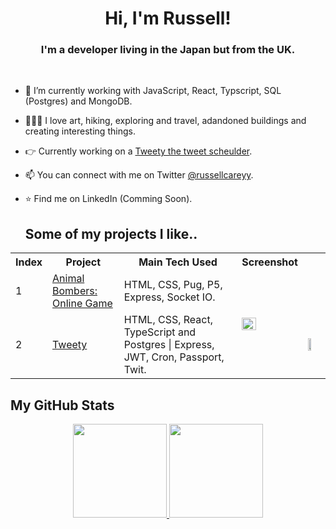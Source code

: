 <h1 align="center">Hi, I'm Russell!</h1>

<h3 align="center">I'm a developer living in the Japan but from the UK.</h3>

<br />

- 🌱 I’m currently working with JavaScript, React, Typscript, SQL (Postgres) and MongoDB.
- 🧘🏻‍♀️ I love art, hiking, exploring and travel, adandoned buildings and creating interesting things.
- 👉 Currently working on a [Tweety the tweet scheulder](https://github.com/RussellCarey/TweetyTwo).
- 📫 You can connect with me on Twitter [@russellcareyy](https://twitter.com/russellcareyy).
- ⭐ Find me on LinkedIn (Comming Soon).

  
   ## Some of my projects I like..
<table style="width:100%; border="0"">
  <tr>
    <th>Index</th>
    <th>Project</th>    
    <th>Main Tech Used</th>
	<th>Screenshot</th>
	  
    
  </tr>
  <tr>
<td>1</td>
    <td><a href="https://github.com/RussellCarey/Animal-Bombers">Animal Bombers: Online Game</a></td>
    <td>HTML, CSS, Pug, P5, Express, Socket IO.</td>
<td rowspan="6"><img src="https://github.com/RussellCarey/Animal-Bombers/blob/37c4d946ceae504d4288dcc98b37cf3dba7d1298/SS1.png" width="50%"/></td>
	
 </tr>
  <tr>
<td>2</td>
    <td><a href="https://github.com/RussellCarey/TweetyTwo">Tweety</a></td>
    <td>HTML, CSS, React, TypeScript and Postgres | Express, JWT, Cron, Passport, Twit.</td>
	 <td rowspan="6"><img src="https://github.com/RussellCarey/Animal-Bombers/blob/37c4d946ceae504d4288dcc98b37cf3dba7d1298/SS1.png" width="50%"/></td>
	</tr>


</table>

    
## My GitHub Stats

<p align="center">
<a href="https://github.com/RussellCarey">
  <img height="150em" src="https://github-readme-stats.vercel.app/api?username=RussellCarey&count_private=true&show_icons=true&theme=radical" />
  <img height="150em" src="https://github-readme-stats-eight-theta.vercel.app/api/top-langs/?username=RussellCarey&theme=radical&layout=compact&langs_count=10&exclude_repo=gamebase&hide=objective-c,c,java" />
</a>
</p>


